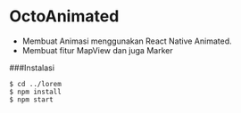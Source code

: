 # OctoAnimated
- Membuat Animasi menggunakan React Native Animated.
- Membuat fitur MapView dan juga Marker

###Instalasi

```
$ cd ../lorem
$ npm install
$ npm start
```
